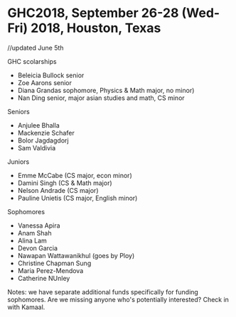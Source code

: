 # GHC2018, September 26-28 (Wed-Fri) 2018, Houston, Texas 


//updated June 5th 

GHC scolarships 
*  Beleicia Bullock senior 
*  Zoe Aarons  senior 
*  Diana Grandas sophomore, Physics & Math major, no minor) 
*  Nan Ding senior, major asian studies and math, CS minor 




Seniors 
*  Anjulee Bhalla
*  Mackenzie Schafer
*  Bolor Jagdagdorj
*  Sam Valdivia 

Juniors
*  Emme McCabe   (CS major, econ minor)
*  Damini Singh  (CS & Math major) 
*  Nelson Andrade (CS major)
*  Pauline Unietis (CS major, English minor)

Sophomores 
*  Vanessa Apira
*  Anam Shah 
*  Alina Lam 
*  Devon Garcia 
*  Nawapan Wattawanikhul (goes by Ploy) 
*  Christine Chapman Sung 
*  Maria Perez-Mendova 
*  Catherine NUnley 




Notes: 
we have separate additional funds specifically for funding sophomores. 
Are we missing anyone who's potentially interested? 
Check in with Kamaal. 





